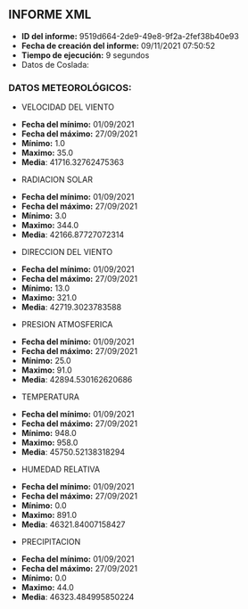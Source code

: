 ## INFORME XML 
- **ID del informe:** 9519d664-2de9-49e8-9f2a-2fef38b40e93
- **Fecha de creación del informe:** 09/11/2021 07:50:52
- **Tiempo de ejecución:** 9 segundos
-  Datos de Coslada: 
 ### DATOS METEOROLÓGICOS:
 - VELOCIDAD DEL VIENTO
* **Fecha del mínimo:** 01/09/2021
* **Fecha del máximo:** 27/09/2021
* **Mínimo:** 1.0
* **Maximo:** 35.0
* **Media**: 41716.32762475363
 - RADIACION SOLAR
* **Fecha del mínimo:** 01/09/2021
* **Fecha del máximo:** 27/09/2021
* **Mínimo:** 3.0
* **Maximo:** 344.0
* **Media**: 42166.87727072314
 - DIRECCION DEL VIENTO
* **Fecha del mínimo:** 01/09/2021
* **Fecha del máximo:** 27/09/2021
* **Mínimo:** 13.0
* **Maximo:** 321.0
* **Media**: 42719.3023783588
 - PRESION ATMOSFERICA
* **Fecha del mínimo:** 01/09/2021
* **Fecha del máximo:** 27/09/2021
* **Mínimo:** 25.0
* **Maximo:** 91.0
* **Media**: 42894.530162620686
 - TEMPERATURA
* **Fecha del mínimo:** 01/09/2021
* **Fecha del máximo:** 27/09/2021
* **Mínimo:** 948.0
* **Maximo:** 958.0
* **Media**: 45750.52138318294
 - HUMEDAD RELATIVA
* **Fecha del mínimo:** 01/09/2021
* **Fecha del máximo:** 27/09/2021
* **Mínimo:** 0.0
* **Maximo:** 891.0
* **Media**: 46321.84007158427
 - PRECIPITACION
* **Fecha del mínimo:** 01/09/2021
* **Fecha del máximo:** 27/09/2021
* **Mínimo:** 0.0
* **Maximo:** 44.0
* **Media**: 46323.484995850224
